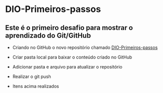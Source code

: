 # DIO-Primeiros-passos

## Este é o primeiro desafio para mostrar o aprendizado do Git/GitHub

- Criando no GitHub o novo repositório chamado [DIO-Primeiros-passos](https://github.com/AlanLemosDev/DIO-Primeiros-passos)
- Criar pasta local para baixar o conteúdo criado no GitHub
- Adicionar pasta e arquivo para atualizar o repositório
- Realizar o git push

- Itens acima realizados
